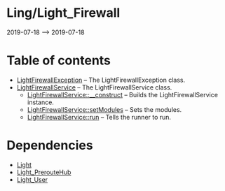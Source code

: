 Ling/Light_Firewall
================
2019-07-18 --> 2019-07-18




Table of contents
===========

- [LightFirewallException](https://github.com/lingtalfi/Light_Firewall/blob/master/doc/api/Ling/Light_Firewall/Exception/LightFirewallException.md) &ndash; The LightFirewallException class.
- [LightFirewallService](https://github.com/lingtalfi/Light_Firewall/blob/master/doc/api/Ling/Light_Firewall/LightFirewallService.md) &ndash; The LightFirewallService class.
    - [LightFirewallService::__construct](https://github.com/lingtalfi/Light_Firewall/blob/master/doc/api/Ling/Light_Firewall/LightFirewallService/__construct.md) &ndash; Builds the LightFirewallService instance.
    - [LightFirewallService::setModules](https://github.com/lingtalfi/Light_Firewall/blob/master/doc/api/Ling/Light_Firewall/LightFirewallService/setModules.md) &ndash; Sets the modules.
    - [LightFirewallService::run](https://github.com/lingtalfi/Light_Firewall/blob/master/doc/api/Ling/Light_Firewall/LightFirewallService/run.md) &ndash; Tells the runner to run.


Dependencies
============
- [Light](https://github.com/lingtalfi/Light)
- [Light_PrerouteHub](https://github.com/lingtalfi/Light_PrerouteHub)
- [Light_User](https://github.com/lingtalfi/Light_User)


